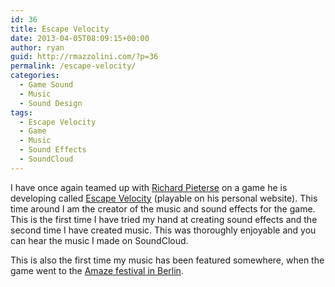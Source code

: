 ```yaml
---
id: 36
title: Escape Velocity
date: 2013-04-05T08:09:15+00:00
author: ryan
guid: http://rmazzolini.com/?p=36
permalink: /escape-velocity/
categories:
  - Game Sound
  - Music
  - Sound Design
tags:
  - Escape Velocity
  - Game
  - Music
  - Sound Effects
  - SoundCloud
---
```

I have once again teamed up with [Richard Pieterse](http://www.nekropants.com/) on a game he is developing called [Escape Velocity](http://www.nekropants.com/p/escape-velocity.html) (playable on his personal website). This time around I am the creator of the music and sound effects for the game. This is the first time I have tried my hand at creating sound effects and the second time I have created music. This was thoroughly enjoyable and you can hear the music I made on SoundCloud.



This is also the first time my music has been featured somewhere, when the game went to the [Amaze festival in Berlin](http://www.amaze-indieconnect.de/2013/exhibition).